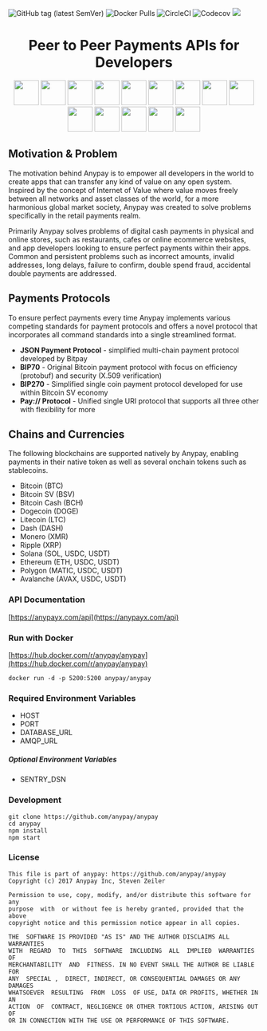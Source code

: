 
![GitHub tag (latest SemVer)](https://img.shields.io/github/v/tag/anypay/anypay?style=for-the-badge)
![Docker Pulls](https://img.shields.io/docker/pulls/anypay/anypay?style=for-the-badge)
![CircleCI](https://img.shields.io/circleci/build/github/anypay/anypay?label=Circle%20CI%20Build&style=for-the-badge)
![Codecov](https://img.shields.io/codecov/c/github/anypay/anypay?style=for-the-badge&label=coverage)
![](https://anypayx.s3.eu-west-3.amazonaws.com/anypay_icon_rectangle_round.png)


<h1 style="text-align: center;">Peer to Peer Payments APIs for Developers</h1>

<div style="text-align: center">
<img src="https://anypayx.s3.amazonaws.com/coin_icons/50x50/btc_50x50.png"/ style="width:50px">
<img src="https://anypayx.s3.amazonaws.com/coin_icons/50x50/bch_50x50.png"/ style="width:50px">
<img src="https://anypayx.s3.amazonaws.com/coin_icons/50x50/bsv_50x50.png"/ style="width:50px">
<img src="https://anypayx.s3.amazonaws.com/coin_icons/50x50/doge_50x50.png"/ style="width:50px">
<img src="https://anypayx.s3.amazonaws.com/coin_icons/50x50/ltc_50x50.png"/ style="width:50px">
<img src="https://anypayx.s3.amazonaws.com/coin_icons/50x50/dash_50x50.png"/ style="width:50px">
<img src="https://anypayx.s3.amazonaws.com/coin_icons/50x50/xrp_50x50.png"/ style="width:50px">
<img src="https://anypayx.s3.amazonaws.com/coin_icons/50x50/xmr_50x50.png"/ style="width:50px">
<img src="https://anypayx.s3.amazonaws.com/coin_icons/50x50/eth_50x50.png"/ style="width:50px">
<img src="https://anypayx.s3.amazonaws.com/coin_icons/50x50/sol_50x50.png"/ style="width:50px">
<img src="https://anypayx.s3.amazonaws.com/coin_icons/50x50/matic_50x50.png"/ style="width:50px">
<img src="https://anypayx.s3.amazonaws.com/coin_icons/50x50/avax_50x50.png"/ style="width:50px">
<img src="https://anypayx.s3.amazonaws.com/coin_icons/50x50/usdc_sol_50x50.png"/ style="width:50px">
<img src="https://anypayx.s3.amazonaws.com/coin_icons/50x50/usdt_sol_50x50.png"/ style="width:50px">


</div>


## Motivation & Problem

The motivation behind Anypay is to empower all developers in the world to create apps that can transfer any kind of value on any open system. Inspired by the concept of Internet of Value where value moves freely between all networks and asset classes of the world, for a more harmonious global market society, Anypay was created to solve problems specifically in the retail payments realm.

Primarily Anypay solves problems of digital cash payments in physical and online stores, such as restaurants, cafes or online ecommerce websites, and app developers looking to ensure perfect payments within their apps. Common and persistent problems such as incorrect amounts, invalid addresses, long delays, failure to confirm, double spend fraud, accidental double payments are addressed.

## Payments Protocols

To ensure perfect payments every time Anypay implements various competing standards for payment protocols and offers a novel protocol that incorporates all command standards into a single streamlined format.

- **JSON Payment Protocol** - simplified multi-chain payment protocol developed by Bitpay
- **BIP70** - Original Bitcoin payment protocol with focus on efficiency (protobuf) and security (X.509 verification)
- **BIP270** - Simplified single coin payment protocol developed for use within Bitcoin SV economy
- **Pay:// Protocol** - Unified single URI protocol that supports all three other with flexibility for more

## Chains and Currencies

The following blockchains are supported natively by Anypay, enabling payments in their native token as well as several onchain tokens such as stablecoins.

- Bitcoin (BTC)
- Bitcoin SV (BSV)
- Bitcoin Cash (BCH)
- Dogecoin (DOGE)
- Litecoin (LTC)
- Dash (DASH)
- Monero (XMR)
- Ripple (XRP)
- Solana (SOL, USDC, USDT)
- Ethereum (ETH, USDC, USDT)
- Polygon (MATIC, USDC, USDT)
- Avalanche (AVAX, USDC, USDT)

### API Documentation
[https://anypayx.com/api](https://anypayx.com/api)


### Run with Docker

[https://hub.docker.com/r/anypay/anypay](https://hub.docker.com/r/anypay/anypay)

```
docker run -d -p 5200:5200 anypay/anypay
```

### Required Environment Variables

- HOST
- PORT
- DATABASE_URL
- AMQP_URL

##### Optional Environment Variables

- SENTRY_DSN

### Development

```
git clone https://github.com/anypay/anypay
cd anypay
npm install
npm start
```

### License

```
This file is part of anypay: https://github.com/anypay/anypay
Copyright (c) 2017 Anypay Inc, Steven Zeiler

Permission to use, copy, modify, and/or distribute this software for any
purpose  with  or without fee is hereby granted, provided that the above
copyright notice and this permission notice appear in all copies.

THE  SOFTWARE IS PROVIDED "AS IS" AND THE AUTHOR DISCLAIMS ALL WARRANTIES
WITH  REGARD  TO  THIS  SOFTWARE  INCLUDING  ALL  IMPLIED  WARRANTIES  OF
MERCHANTABILITY  AND  FITNESS. IN NO EVENT SHALL THE AUTHOR BE LIABLE FOR
ANY  SPECIAL ,  DIRECT, INDIRECT, OR CONSEQUENTIAL DAMAGES OR ANY DAMAGES
WHATSOEVER  RESULTING  FROM  LOSS  OF USE, DATA OR PROFITS, WHETHER IN AN
ACTION  OF  CONTRACT, NEGLIGENCE OR OTHER TORTIOUS ACTION, ARISING OUT OF
OR IN CONNECTION WITH THE USE OR PERFORMANCE OF THIS SOFTWARE.
```

